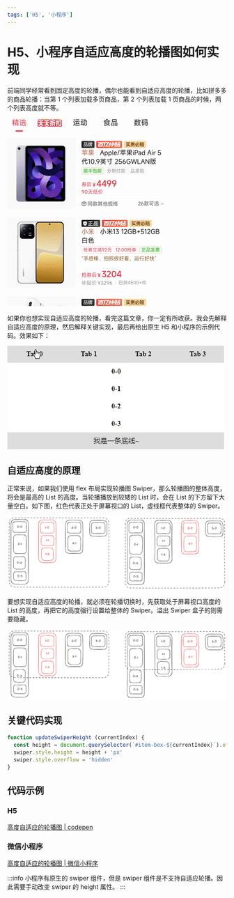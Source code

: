 ```yaml
---
tags: ['H5', '小程序']
---
```


# H5、小程序自适应高度的轮播图如何实现

前端同学经常看到固定高度的轮播，偶尔也能看到自适应高度的轮播，比如拼多多的商品轮播：当第 1 个列表加载多页商品，第 2 个列表加载 1 页商品的时候，两个列表高度就不等。

![](./img/pdd.gif)

如果你也想实现自适应高度的轮播，看完这篇文章，你一定有所收获。我会先解释自适应高度的原理，然后解释关键实现，最后再给出原生 H5 和小程序的示例代码。效果如下：

![](./img/adaptive-height-swiper.gif)

## 自适应高度的原理

正常来说，如果我们使用 flex 布局实现轮播图 Swiper，那么轮播图的整体高度，将会是最高的 List 的高度。当轮播播放到较矮的 List 时，会在 List 的下方留下大量空白。如下图，红色代表正处于屏幕视口的 List，虚线框代表整体的 Swiper。

![](./img/principle-1.png)

要想实现自适应高度的轮播，就必须在轮播切换时，先获取处于屏幕视口高度的 List 的高度，再把它的高度强行设置给整体的 Swiper。溢出 Swiper 盒子的则需要隐藏。

![](./img/principle-2.png)

## 关键代码实现

```js
function updateSwiperHeight (currentIndex) {
  const height = document.querySelector(`#item-box-${currentIndex}`).offsetHeight
  swiper.style.height = height + 'px'
  swiper.style.overflow = 'hidden'
}
```

## 代码示例

### H5

[高度自适应的轮播图 | codepen](https://codepen.io/lijunlin2022/pen/qBLxNzQ)

### 微信小程序

[高度自适应的轮播图 | 微信小程序](https://developers.weixin.qq.com/s/sHNk6HmY79Ob)

:::info
小程序有原生的 swiper 组件，但是 swiper 组件是不支持自适应轮播。因此需要手动改变 swiper 的 height 属性。
:::
